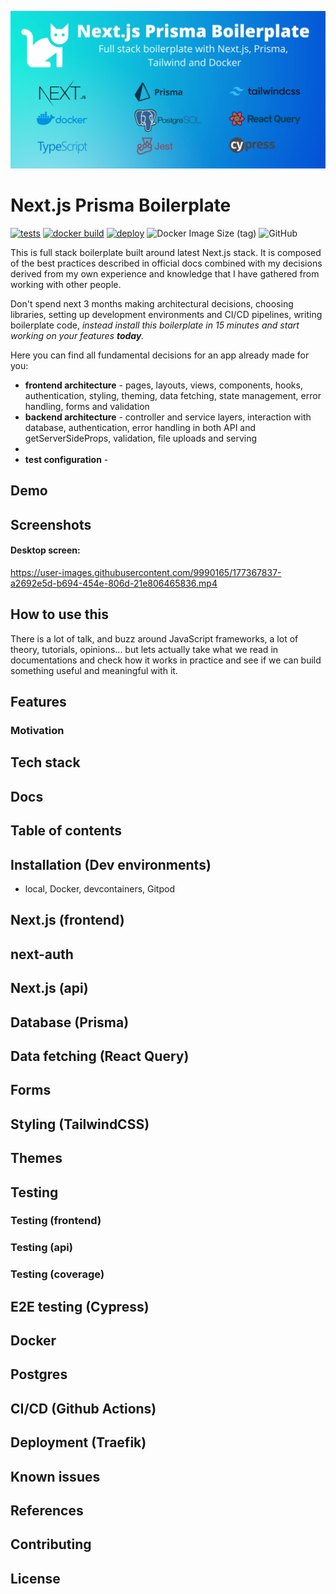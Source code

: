 <p align="center"><img src="docs/readme-assets/banner-1280x640-200kb.png"></p>

# Next.js Prisma Boilerplate

<!-- logo, badges, gif, description, mobile screenshots -->

[![tests](https://github.com/nemanjam/nextjs-prisma-boilerplate/actions/workflows/tests.yml/badge.svg)](https://github.com/nemanjam/nextjs-prisma-boilerplate/actions/workflows/tests.yml)
[![docker build](https://github.com/nemanjam/nextjs-prisma-boilerplate/actions/workflows/build-docker-image.yml/badge.svg)](https://github.com/nemanjam/nextjs-prisma-boilerplate/actions/workflows/build-docker-image.yml)
[![deploy](https://github.com/nemanjam/nextjs-prisma-boilerplate/actions/workflows/deploy.yml/badge.svg)](https://github.com/nemanjam/nextjs-prisma-boilerplate/actions/workflows/deploy.yml)
![Docker Image Size (tag)](https://img.shields.io/docker/image-size/nemanjamitic/nextjs-prisma-boilerplate/latest?logo=docker)
![GitHub](https://img.shields.io/github/license/nemanjam/nextjs-prisma-boilerplate)

This is full stack boilerplate built around latest Next.js stack. It is composed of the best practices described in official docs combined with my decisions derived from my own experience and knowledge that I have gathered from working with other people.

Don't spend next 3 months making architectural decisions, choosing libraries, setting up development environments and CI/CD pipelines, writing boilerplate code, _instead install this boilerplate in 15 minutes and start working on your features **today**._

Here you can find all fundamental decisions for an app already made for you:

- **frontend architecture** - pages, layouts, views, components, hooks, authentication, styling, theming, data fetching, state management, error handling, forms and validation
- **backend architecture** - controller and service layers, interaction with database, authentication, error handling in both API and getServerSideProps, validation, file uploads and serving
-
- **test configuration** -

## Demo

 <!-- live, Gitpod playground -->

## Screenshots

#### Desktop screen:

https://user-images.githubusercontent.com/9990165/177367837-a2692e5d-b694-454e-806d-21e806465836.mp4

## How to use this

There is a lot of talk, and buzz around JavaScript frameworks, a lot of theory, tutorials, opinions... but lets actually take what we read in documentations and check how it works in practice and see if we can build something useful and meaningful with it.

## Features

### Motivation

## Tech stack

## Docs

## Table of contents

## Installation (Dev environments)

- local, Docker, devcontainers, Gitpod

## Next.js (frontend)

## next-auth

## Next.js (api)

## Database (Prisma)

## Data fetching (React Query)

## Forms

## Styling (TailwindCSS)

## Themes

## Testing

### Testing (frontend)

### Testing (api)

### Testing (coverage)

## E2E testing (Cypress)

## Docker

## Postgres

## CI/CD (Github Actions)

## Deployment (Traefik)

## Known issues

## References

## Contributing

## License
